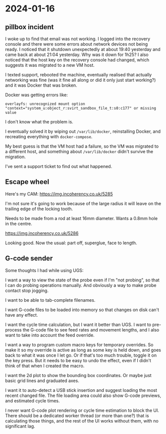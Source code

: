 # 2024-01-16

## pillbox incident

I woke up to find that email was not working. I logged into the recovery console and there were some errors about
network devices not being ready. I noticed that it shutdown unexpectedly at about 19:40 yesterday and came back at
about 21:04 yesterday. Why was it down for 1h25? I also noticed that the host key on the recovery console had
changed, which suggests it was migrated to a new VM host.

I texted support, rebooted the machine, eventually realised that actually networking
was fine (was it fine all along or did it only just start working?) and it was Docker that was broken.

Docker was getting errors like:

    overlayfs: unrecognized mount option "context="system_u:object_r:svirt_sandbox_file_t:s0:c177" or missing value

I don't know what the problem is.

I eventually solved it by wiping out `/var/lib/docker`, reinstalling Docker, and recreating everything with `docker-compose`.

My best guess is that the VM host had a failure, so the VM was migrated to a different host, and something about
`/var/lib/docker` didn't survive the migration.

I've sent a support ticket to find out what happened.

## Escape wheel

Here's my CAM: https://img.incoherency.co.uk/5285

I'm not sure it's going to work because of the large radius it will leave on the trailing edge of the locking
tooth.

Needs to be made from a rod at least 16mm diameter. Wants a 0.8mm hole in the centre.

https://img.incoherency.co.uk/5286

Looking good. Now the usual: part off, superglue, face to length.

## G-code sender

Some thoughts I had while using UGS:

I want a way to view the state of the probe even if I'm "not probing", so that I can do probing
operations manually. And obviously a way to make probe contact stop jogging.

I want to be able to tab-complete filenames.

I want G-code files to be loaded into memory so that changes on disk can't have any effect.

I want the cycle time calculation, but I want it better than UGS. I want to pre-process the G-code
file to see feed rates and movement lengths, and I also want to take into account the feed override.

I want a way to program custom macro keys for temporary overrides. So make it so my override
is active as long as some key is held down, and goes back to what it was once I let go. Or
if that's too much trouble, toggle it on the key press. But it needs to be easy to undo the effect, even
if I didn't think of that when I created the macro.

I want the 2d plot to show the bounding box coordinates. Or maybe just basic grid lines and graduated axes.

I want it to auto-detect a USB stick insertion and suggest loading the most recent changed file.
The file loading area could also show G-code previews, and estimated cycle times.

I never want G-code plot rendering or cycle time estimation to block the UI. There should be a dedicated worker
thread (or more than one?) that is calculating those things, and the rest of the UI works without them,
with no significant lag.

